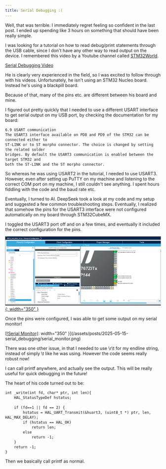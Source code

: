 ```yaml
---
title: Serial Debugging :(
---
```


Well, that was terrible. I immediately regret feeling so confident in the last post. I ended up spending like 3 hours on something that should have been really simple.

I was looking for a tutorial on how to read debug/print statements through the USB cable, since I don't have any other way to read output on the device. I remembered this
video by a Youtube channel called <a href="https://www.youtube.com/@stm32world">STM32World</a>.

<a href="https://www.youtube.com/watch?v=O6cNvE9ZrVU&list=PLVfOnriB1RjWvYaTSpsqs9Us0NV1-ares&index=54">Serial Debugging Video</a>

He is clearly very experienced in the field, so I was excited to follow through with his videos. Unfortunately, he isn't using an STM32 Nucleo board. Instead he's using a 
blackpill board.

Because of that, many of the pins etc. are different between his board and mine.

I figured out pretty quickly that I needed to use a different USART interface to get serial output on my USB port, by checking the documentation for my board:

    6.9 USART communication
    The USART3 interface available on PD8 and PD9 of the STM32 can be connected either to 
    ST-LINK or to ST morpho connector. The choice is changed by setting the related solder 
    bridges. By default the USART3 communication is enabled between the target STM32 and 
    both the ST-LINK and the ST morpho connector. 

So whereas he was using USART2 in the tutorial, I needed to use USART3. However, even after setting up PuTTY on my machine and listening to the correct COM port
on my machine, I still couldn't see anything. I spent hours fiddling with the code and the baud rate etc.

Eventually, I turned to AI. DeepSeek took a look at my code and my setup and suggested a few common troubleshooting steps. Eventually, I realized that somehow the 
pins for the USART3 interface were not configured automatically on my board through STM32CubeMX.

I toggled the USART3 port off and on a few times, and eventually it included the correct configuration for the pins.

[![STM32CubeMX USART3](/assets/posts/2025-05-15-serial_debugging/stm32cubemx_usart3.png){: width="350" }](/assets/posts/2025-05-15-serial_debugging/stm32cubemx_usart3.png)

Once the pins were configured, I was able to get some output on my serial monitor!

[[!Serial Monitor](/assets/posts/2025-05-15-serial_debugging/serial_monitor.PNG){: width="350" }](/assets/posts/2025-05-15-serial_debugging/serial_monitor.png)

There was one other issue, in that I needed to use  \r\t for my endline string, instead of simply \t like he was using. However the code seems really robust now!

I can call printf anywhere, and actually see the output. This will be really useful for quick debugging in the future!

The heart of his code turned out to be:

    int _write(int fd, char* ptr, int len){
        HAL_StatusTypeDef hstatus;

        if (fd==1 || fd == 2) {
            hstatus = HAL_UART_Transmit(&huart3, (uint8_t *) ptr, len, HAL_MAX_DELAY);
            if (hstatus == HAL_OK)
                return len;
            else
                return -1;
        }
        return -1;
    }

Then we basically call printf as normal.

